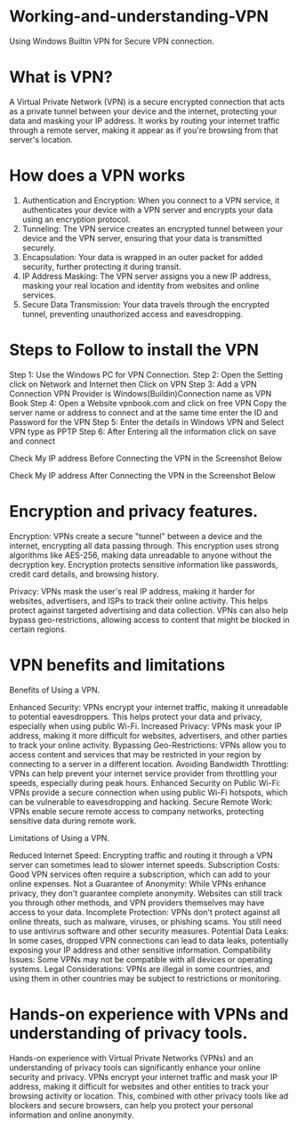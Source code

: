 # Working-and-understanding-VPN
Using Windows Builtin VPN for Secure VPN connection.
# What is VPN?
A Virtual Private Network (VPN) is a secure encrypted connection that acts as a private tunnel between your device and the internet, protecting your data and masking your IP address. It works by routing your internet traffic through a remote server, making it appear as if you're browsing from that server's location. 

# How does a VPN works 
1. Authentication and Encryption:
When you connect to a VPN service, it authenticates your device with a VPN server and encrypts your data using an encryption protocol. 
2. Tunneling:
The VPN service creates an encrypted tunnel between your device and the VPN server, ensuring that your data is transmitted securely. 
3. Encapsulation:
Your data is wrapped in an outer packet for added security, further protecting it during transit. 
4. IP Address Masking:
The VPN server assigns you a new IP address, masking your real location and identity from websites and online services. 
5. Secure Data Transmission:
Your data travels through the encrypted tunnel, preventing unauthorized access and eavesdropping. 

# Steps to Follow to install the VPN
Step 1: Use the Windows PC for VPN Connection.
Step 2: Open the Setting click on Network and Internet then Click on VPN
Step 3: Add a VPN Connection VPN Provider is Windows(Buildin)Connection name as VPN Book
Step 4: Open a Website vpnbook.com and click on free VPN Copy the server name or address to connect and at the same time enter the ID and Password for the VPN 
Step 5: Enter the details in Windows VPN and Select VPN type as PPTP
Step 6: After Entering all the information click on save and connect 

Check My IP address Before Connecting the VPN in the Screenshot Below

Check My IP address After Connecting the VPN in the Screenshot Below

# Encryption and privacy features.

Encryption: VPNs create a secure "tunnel" between a device and the internet, encrypting all data passing through. 
This encryption uses strong algorithms like AES-256, making data unreadable to anyone without the decryption key. 
Encryption protects sensitive information like passwords, credit card details, and browsing history. 

Privacy: VPNs mask the user's real IP address, making it harder for websites, advertisers, and ISPs to track their online activity.
This helps protect against targeted advertising and data collection.
VPNs can also help bypass geo-restrictions, allowing access to content that might be blocked in certain regions. 

# VPN benefits and limitations

Benefits of Using a VPN.

Enhanced Security: VPNs encrypt your internet traffic, making it unreadable to potential eavesdroppers. This helps protect your data and privacy, especially when using public Wi-Fi. 
Increased Privacy: VPNs mask your IP address, making it more difficult for websites, advertisers, and other parties to track your online activity. 
Bypassing Geo-Restrictions: VPNs allow you to access content and services that may be restricted in your region by connecting to a server in a different location. 
Avoiding Bandwidth Throttling: VPNs can help prevent your internet service provider from throttling your speeds, especially during peak hours. 
Enhanced Security on Public Wi-Fi: VPNs provide a secure connection when using public Wi-Fi hotspots, which can be vulnerable to eavesdropping and hacking. 
Secure Remote Work: VPNs enable secure remote access to company networks, protecting sensitive data during remote work. 

Limitations of Using a VPN.

Reduced Internet Speed: Encrypting traffic and routing it through a VPN server can sometimes lead to slower internet speeds. 
Subscription Costs: Good VPN services often require a subscription, which can add to your online expenses. 
Not a Guarantee of Anonymity: While VPNs enhance privacy, they don't guarantee complete anonymity. Websites can still track you through other methods, and VPN providers themselves may have access to your data. 
Incomplete Protection: VPNs don't protect against all online threats, such as malware, viruses, or phishing scams. You still need to use antivirus software and other security measures. 
Potential Data Leaks: In some cases, dropped VPN connections can lead to data leaks, potentially exposing your IP address and other sensitive information. 
Compatibility Issues: Some VPNs may not be compatible with all devices or operating systems. 
Legal Considerations: VPNs are illegal in some countries, and using them in other countries may be subject to restrictions or monitoring. 

# Hands-on experience with VPNs and understanding of privacy tools.
Hands-on experience with Virtual Private Networks (VPNs) and an understanding of privacy tools can significantly enhance your online security and privacy. VPNs encrypt your internet traffic and mask your IP address, making it difficult for websites and other entities to track your browsing activity or location. This, combined with other privacy tools like ad blockers and secure browsers, can help you protect your personal information and online anonymity. 


